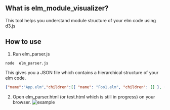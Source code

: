 ## What is elm_module_visualizer?
This tool helps you understand module structure of your elm code using d3.js

## How to use
1. Run elm_parser.js
```
node  elm_parser.js
```
This gives you a JSON file which contains a hierarchical structure of your elm code.
```json
{"name":"App.elm","children":[{ "name": "Foo1.elm", "children": [] }, { "name": "Foo2.elm", "children": [] }, { "name": "Foo3.elm", "children": [] }]}

```
2. Open elm_parser.html (or test.html which is still in progress) on your browser.
![example](https://user-images.githubusercontent.com/42676382/87843173-3a59f600-c8ed-11ea-82d0-1ed1061fd6eb.png)


